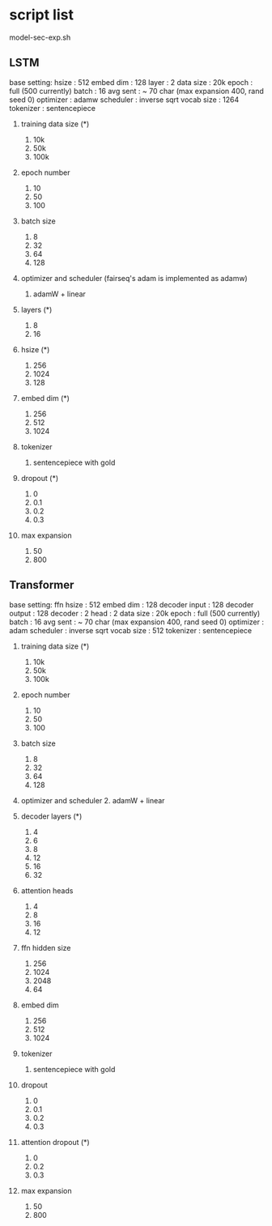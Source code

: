 # script list

model-sec-exp.sh

## LSTM

base setting:
    hsize           : 512
    embed dim       : 128
    layer           : 2
    data size       : 20k
    epoch           : full (500 currently)
    batch           : 16
    avg sent        : ~ 70 char (max expansion 400, rand seed 0)
    optimizer       : adamw
    scheduler       : inverse sqrt
    vocab size      : 1264
    tokenizer       : sentencepiece

1. training data size (*)
    1. 10k
    2. 50k
    3. 100k

2. epoch number
    1. 10
    2. 50
    3. 100

3. batch size
    1. 8
    2. 32
    3. 64
    4. 128

4. optimizer and scheduler (fairseq's adam is implemented as adamw)
    1. adamW + linear

5. layers (*)
    1. 8
    2. 16

6. hsize (*)
    1. 256
    2. 1024
    3. 128

7. embed dim (*)
    1. 256
    2. 512
    3. 1024

8. tokenizer
    1. sentencepiece with gold

9. dropout (*)
    1. 0
    2. 0.1
    3. 0.2
    4. 0.3

10. max expansion
    1. 50
    2. 800

## Transformer

base setting:
    ffn hsize       : 512
    embed dim       : 128
    decoder input   : 128
    decoder output  : 128
    decoder         : 2
    head            : 2
    data size       : 20k
    epoch           : full (500 currently)
    batch           : 16
    avg sent        : ~ 70 char (max expansion 400, rand seed 0)
    optimizer       : adam
    scheduler       : inverse sqrt
    vocab size      : 512
    tokenizer       : sentencepiece

1. training data size (*)
    1. 10k
    2. 50k
    3. 100k

2. epoch number
    1. 10
    2. 50
    3. 100

3. batch size
    1. 8
    2. 32
    3. 64
    4. 128

4. optimizer and scheduler
    2. adamW + linear

5. decoder layers (*)
    1. 4
    2. 6
    3. 8
    4. 12
    5. 16
    6. 32

6. attention heads
    1. 4
    2. 8
    3. 16
    4. 12

7. ffn hidden size
    1. 256
    2. 1024
    3. 2048
    4. 64

8. embed dim
    1. 256
    2. 512
    3. 1024

11. tokenizer
    1. sentencepiece with gold

12. dropout
    1. 0
    2. 0.1
    3. 0.2
    4. 0.3

13. attention dropout (*)
    1. 0
    2. 0.2
    3. 0.3

14. max expansion
    1. 50
    2. 800
